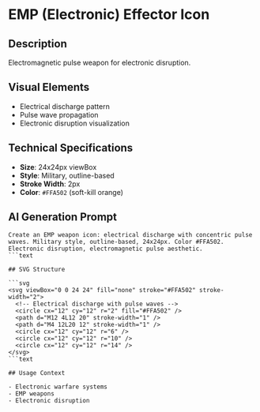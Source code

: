 # EMP (Electronic) Effector Icon

## Description

Electromagnetic pulse weapon for electronic disruption.

## Visual Elements

- Electrical discharge pattern
- Pulse wave propagation
- Electronic disruption visualization

## Technical Specifications

- **Size**: 24x24px viewBox
- **Style**: Military, outline-based
- **Stroke Width**: 2px
- **Color**: `#FFA502` (soft-kill orange)

## AI Generation Prompt

````text
Create an EMP weapon icon: electrical discharge with concentric pulse waves. Military style, outline-based, 24x24px. Color #FFA502. Electronic disruption, electromagnetic pulse aesthetic.
```text

## SVG Structure

```svg
<svg viewBox="0 0 24 24" fill="none" stroke="#FFA502" stroke-width="2">
  <!-- Electrical discharge with pulse waves -->
  <circle cx="12" cy="12" r="2" fill="#FFA502" />
  <path d="M12 4L12 20" stroke-width="1" />
  <path d="M4 12L20 12" stroke-width="1" />
  <circle cx="12" cy="12" r="6" />
  <circle cx="12" cy="12" r="10" />
  <circle cx="12" cy="12" r="14" />
</svg>
```text

## Usage Context

- Electronic warfare systems
- EMP weapons
- Electronic disruption
````
